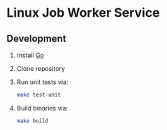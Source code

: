# Linux Job Worker Service

## Development

1. Install [Go](https://golang.org/doc/install)
1. Clone repository
1. Run unit tests via:

   ```bash
   make test-unit
   ```

1. Build binaries via:

   ```bash
   make build
   ```
